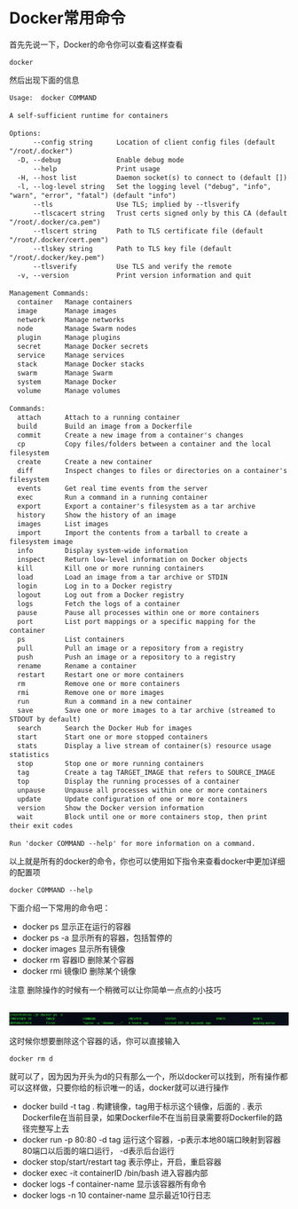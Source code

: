# Docker常用命令

首先先说一下，Docker的命令你可以查看这样查看

```
docker
```

然后出现下面的信息

```
Usage:	docker COMMAND

A self-sufficient runtime for containers

Options:
      --config string      Location of client config files (default "/root/.docker")
  -D, --debug              Enable debug mode
      --help               Print usage
  -H, --host list          Daemon socket(s) to connect to (default [])
  -l, --log-level string   Set the logging level ("debug", "info", "warn", "error", "fatal") (default "info")
      --tls                Use TLS; implied by --tlsverify
      --tlscacert string   Trust certs signed only by this CA (default "/root/.docker/ca.pem")
      --tlscert string     Path to TLS certificate file (default "/root/.docker/cert.pem")
      --tlskey string      Path to TLS key file (default "/root/.docker/key.pem")
      --tlsverify          Use TLS and verify the remote
  -v, --version            Print version information and quit

Management Commands:
  container   Manage containers
  image       Manage images
  network     Manage networks
  node        Manage Swarm nodes
  plugin      Manage plugins
  secret      Manage Docker secrets
  service     Manage services
  stack       Manage Docker stacks
  swarm       Manage Swarm
  system      Manage Docker
  volume      Manage volumes

Commands:
  attach      Attach to a running container
  build       Build an image from a Dockerfile
  commit      Create a new image from a container's changes
  cp          Copy files/folders between a container and the local filesystem
  create      Create a new container
  diff        Inspect changes to files or directories on a container's filesystem
  events      Get real time events from the server
  exec        Run a command in a running container
  export      Export a container's filesystem as a tar archive
  history     Show the history of an image
  images      List images
  import      Import the contents from a tarball to create a filesystem image
  info        Display system-wide information
  inspect     Return low-level information on Docker objects
  kill        Kill one or more running containers
  load        Load an image from a tar archive or STDIN
  login       Log in to a Docker registry
  logout      Log out from a Docker registry
  logs        Fetch the logs of a container
  pause       Pause all processes within one or more containers
  port        List port mappings or a specific mapping for the container
  ps          List containers
  pull        Pull an image or a repository from a registry
  push        Push an image or a repository to a registry
  rename      Rename a container
  restart     Restart one or more containers
  rm          Remove one or more containers
  rmi         Remove one or more images
  run         Run a command in a new container
  save        Save one or more images to a tar archive (streamed to STDOUT by default)
  search      Search the Docker Hub for images
  start       Start one or more stopped containers
  stats       Display a live stream of container(s) resource usage statistics
  stop        Stop one or more running containers
  tag         Create a tag TARGET_IMAGE that refers to SOURCE_IMAGE
  top         Display the running processes of a container
  unpause     Unpause all processes within one or more containers
  update      Update configuration of one or more containers
  version     Show the Docker version information
  wait        Block until one or more containers stop, then print their exit codes

Run 'docker COMMAND --help' for more information on a command.
```

以上就是所有的docker的命令，你也可以使用如下指令来查看docker中更加详细的配置项

```
docker COMMAND --help
```

下面介绍一下常用的命令吧：

- docker ps   显示正在运行的容器
- docker ps -a  显示所有的容器，包括暂停的
- docker images  显示所有镜像
- docker rm 容器ID   删除某个容器
- docker rmi 镜像ID  删除某个镜像

注意 删除操作的时候有一个稍微可以让你简单一点点的小技巧

​	![image](images/Docker-12.png)

这时候你想要删除这个容器的话，你可以直接输入

```
docker rm d 
```

就可以了，因为因为开头为d的只有那么一个，所以docker可以找到，所有操作都可以这样做，只要你给的标识唯一的话，docker就可以进行操作

- docker build -t tag .  构建镜像，tag用于标示这个镜像，后面的 . 表示Dockerfile在当前目录，如果Dockerfile不在当前目录需要将Dockerfile的路径完整写上去
- docker run -p 80:80 -d tag   运行这个容器，-p表示本地80端口映射到容器80端口以后面的端口运行， -d表示后台运行
- docker stop/start/restart tag  表示停止，开启，重启容器
- docker exec -it containerID /bin/bash  进入容器内部 
- docker logs -f container-name 显示该容器所有命令
- docker logs -n 10 container-name 显示最近10行日志